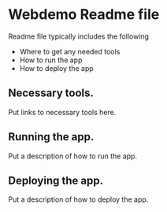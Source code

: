 # Webdemo Readme file

Readme file typically includes the following

 - Where to get any needed tools
 - How to run the app
 - How to deploy the app

## Necessary tools.

Put links to necessary tools here.

## Running the app.

Put a description of how to run the app.

## Deploying the app.

Put a description of how to deploy the app.
